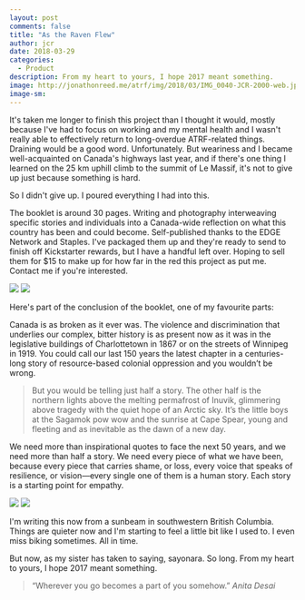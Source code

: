 ```yaml
---
layout: post
comments: false
title: "As the Raven Flew"
author: jcr
date: 2018-03-29
categories:
  - Product
description: From my heart to yours, I hope 2017 meant something.
image: http://jonathonreed.me/atrf/img/2018/03/IMG_0040-JCR-2000-web.jpg	
image-sm:
---
```


It's taken me longer to finish this project than I thought it would, mostly because I've had to focus on working and my mental health and I wasn't really able to effectively return to long-overdue ATRF-related things. Draining would be a good word. Unfortunately. But weariness and I became well-acquainted on Canada's highways last year, and if there's one thing I learned on the 25 km uphill climb to the summit of Le Massif, it's not to give up just because something is hard.

So I didn't give up. I poured everything I had into this. 

The booklet is around 30 pages. Writing and photography interweaving specific stories and individuals into a Canada-wide reflection on what this country has been and could become. Self-published thanks to the EDGE Network and Staples. I've packaged them up and they're ready to send to finish off Kickstarter rewards, but I have a handful left over. Hoping to sell them for $15 to make up for how far in the red this project as put me. Contact me if you're interested.

<img src="http://jonathonreed.me/atrf/img/2018/03/IMG_0040-JCR-2000-web.jpg">

<img src="http://jonathonreed.me/atrf/img/2018/03/IMG_0049-JCR-2000-web.jpg">

Here's part of the conclusion of the booklet, one of my favourite parts:

Canada is as broken as it ever was. The violence and discrimination that underlies our complex, bitter history is as present now as it was in the legislative buildings of Charlottetown in 1867 or on the streets of Winnipeg in 1919. You could call our last 150 years the latest chapter in a centuries-long story of resource-based colonial oppression and you wouldn’t be wrong. 

<blockquote>But you would be telling just half a story. The other half is the northern lights above the melting permafrost of Inuvik, glimmering above tragedy with the quiet hope of an Arctic sky. It’s the little boys at the Sagamok pow wow and the sunrise at Cape Spear, young and fleeting and as inevitable as the dawn of a new day.</blockquote>

We need more than inspirational quotes to face the next 50 years, and we need more than half a story. We need every piece of what we have been, because every piece that carries shame, or loss, every voice that speaks of resilience, or vision—every single one of them is a human story. Each story is a starting point for empathy.

<img src="http://jonathonreed.me/atrf/img/2018/03/IMG_0043-JCR-2000-web.jpg">

<img src="http://jonathonreed.me/atrf/img/2018/03/IMG_0041-JCR-2000-web.jpg">

I'm writing this now from a sunbeam in southwestern British Columbia. Things are quieter now and I'm starting to feel a little bit like I used to. I even miss biking sometimes. All in time.

But now, as my sister has taken to saying, sayonara. So long. From my heart to yours, I hope 2017 meant something.

<blockquote>&ldquo;Wherever you go becomes a part of you somehow.&rdquo; <cite>Anita Desai</cite></blockquote>